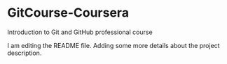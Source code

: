 # GitCourse-Coursera
Introduction to Git and GitHub professional course

I am editing the README file. Adding some more details about the project description.
